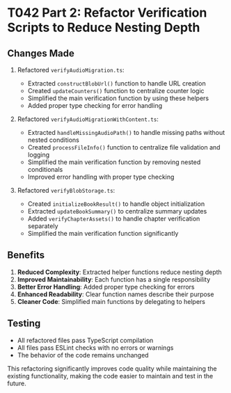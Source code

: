 # T042 Part 2: Refactor Verification Scripts to Reduce Nesting Depth

## Changes Made

1. Refactored `verifyAudioMigration.ts`:

   - Extracted `constructBlobUrl()` function to handle URL creation
   - Created `updateCounters()` function to centralize counter logic
   - Simplified the main verification function by using these helpers
   - Added proper type checking for error handling

2. Refactored `verifyAudioMigrationWithContent.ts`:

   - Extracted `handleMissingAudioPath()` to handle missing paths without nested conditions
   - Created `processFileInfo()` function to centralize file validation and logging
   - Simplified the main verification function by removing nested conditionals
   - Improved error handling with proper type checking

3. Refactored `verifyBlobStorage.ts`:
   - Created `initializeBookResult()` to handle object initialization
   - Extracted `updateBookSummary()` to centralize summary updates
   - Added `verifyChapterAssets()` to handle chapter verification separately
   - Simplified the main verification function significantly

## Benefits

1. **Reduced Complexity**: Extracted helper functions reduce nesting depth
2. **Improved Maintainability**: Each function has a single responsibility
3. **Better Error Handling**: Added proper type checking for errors
4. **Enhanced Readability**: Clear function names describe their purpose
5. **Cleaner Code**: Simplified main functions by delegating to helpers

## Testing

- All refactored files pass TypeScript compilation
- All files pass ESLint checks with no errors or warnings
- The behavior of the code remains unchanged

This refactoring significantly improves code quality while maintaining the existing functionality, making the code easier to maintain and test in the future.
